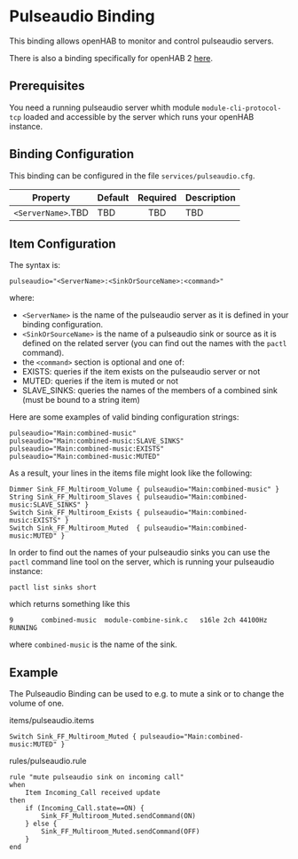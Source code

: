 # Pulseaudio Binding

This binding allows openHAB to monitor and control pulseaudio servers.

There is also a binding specifically for openHAB 2 [here](http://docs.openhab.org/addons/bindings/oh2/pulseaudio/readme.html).

## Prerequisites

You need a running pulseaudio server whith module `module-cli-protocol-tcp` loaded and accessible by the server which runs your openHAB instance.

## Binding Configuration

This binding can be configured in the file `services/pulseaudio.cfg`.

| Property | Default | Required | Description |
|----------|---------|:--------:|-------------|
| `<ServerName>`.TBD | TBD     |   TBD    |   TBD       |


## Item Configuration

The syntax is: 

```
pulseaudio="<ServerName>:<SinkOrSourceName>:<command>"
```

where:

* `<ServerName>` is the name of the pulseaudio server as it is defined in your binding configuration.
* `<SinkOrSourceName>` is the name of a pulseaudio sink or source as it is defined on the related server (you can find out the names with the `pactl` command).
* the `<command>` section is optional and one of:
 * EXISTS: queries if the item exists on the pulseaudio server or not
 * MUTED: queries if the item is muted or not
 * SLAVE_SINKS: queries the names of the members of a combined sink (must be bound to a string item)

Here are some examples of valid binding configuration strings: 

```
pulseaudio="Main:combined-music"
pulseaudio="Main:combined-music:SLAVE_SINKS"
pulseaudio="Main:combined-music:EXISTS"
pulseaudio="Main:combined-music:MUTED"
```

As a result, your lines in the items file might look like the following: 

```
Dimmer Sink_FF_Multiroom_Volume	{ pulseaudio="Main:combined-music" }
String Sink_FF_Multiroom_Slaves { pulseaudio="Main:combined-music:SLAVE_SINKS" }
Switch Sink_FF_Multiroom_Exists { pulseaudio="Main:combined-music:EXISTS" }
Switch Sink_FF_Multiroom_Muted  { pulseaudio="Main:combined-music:MUTED" }
```

In order to find out the names of your pulseaudio sinks you can use the `pactl` command line tool on the server, which is running your pulseaudio instance:

```shell
pactl list sinks short
```
which returns something like this

```text
9       combined-music  module-combine-sink.c   s16le 2ch 44100Hz       RUNNING
```

where `combined-music` is the name of the sink.

## Example

The Pulseaudio Binding can be used to e.g. to mute a sink or to change the volume of one.

items/pulseaudio.items

```
Switch Sink_FF_Multiroom_Muted { pulseaudio="Main:combined-music:MUTED" }
```

rules/pulseaudio.rule

```
rule "mute pulseaudio sink on incoming call"
when
	Item Incoming_Call received update
then
	if (Incoming_Call.state==ON) {
		Sink_FF_Multiroom_Muted.sendCommand(ON)
	} else {
		Sink_FF_Multiroom_Muted.sendCommand(OFF)
	}
end
```

